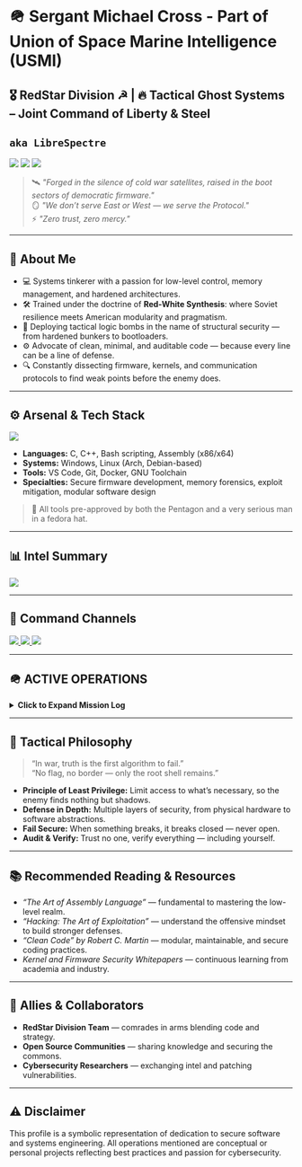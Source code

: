 # 🪖 Sergant Michael Cross - Part of Union of Space Marine Intelligence (USMI)

## 🎖️ RedStar Division ☭ | 🔥 Tactical Ghost Systems – Joint Command of Liberty & Steel

<h2 align="left"><code>aka LibreSpectre</code></h2>

<p align="left">
  <img src="https://img.shields.io/badge/🧠_Role-Systems_Engineer-ccc8ff?style=flat-square" />
  <img src="https://img.shields.io/badge/🔐_Specialty-Low_Level_Programming-b6f0ff?style=flat-square" />
  <img src="https://img.shields.io/badge/🎯_Mission-Secure_Software_Infrastructure-d4a5a5?style=flat-square" />
</p>

> 🛰️ *"Forged in the silence of cold war satellites, raised in the boot sectors of democratic firmware."*  
> 🪞 *"We don’t serve East or West — we serve the Protocol."*  
> ⚡ *"Zero trust, zero mercy."*

---

## 🧠 About Me

- 💻 Systems tinkerer with a passion for low-level control, memory management, and hardened architectures.  
- 🛠️ Trained under the doctrine of **Red-White Synthesis**: where Soviet resilience meets American modularity and pragmatism.  
- 🧨 Deploying tactical logic bombs in the name of structural security — from hardened bunkers to bootloaders.  
- ⚙️ Advocate of clean, minimal, and auditable code — because every line can be a line of defense.  
- 🔍 Constantly dissecting firmware, kernels, and communication protocols to find weak points before the enemy does.

---

## ⚙️ Arsenal & Tech Stack

<div align="left">
  <img src="https://skillicons.dev/icons?i=git,github,vscode,windows,linux,c,cpp,bash,docker" />
</div>

- **Languages:** C, C++, Bash scripting, Assembly (x86/x64)  
- **Systems:** Windows, Linux (Arch, Debian-based)  
- **Tools:** VS Code, Git, Docker, GNU Toolchain  
- **Specialties:** Secure firmware development, memory forensics, exploit mitigation, modular software design

> 🧰 All tools pre-approved by both the Pentagon and a very serious man in a fedora hat.

---

## 📊 Intel Summary

<div align="left">
  <img src="https://github-readme-stats.vercel.app/api?username=SergantMCross&theme=radical&show_icons=true&hide_border=true&count_private=true" />
</div>

---

## 📡 Command Channels

<p>
  <a href="https://michaelcross.dev" target="_blank" rel="noopener noreferrer">
    <img src="https://img.shields.io/badge/Command_Post-michaelcross.dev-9ecfff?style=flat-square&logo=firefox-browser" />
  </a>
  <a href="https://github.com/librespectre" target="_blank" rel="noopener noreferrer">
    <img src="https://img.shields.io/badge/GitHub-@librespectre-b4c0ff?style=flat-square&logo=github" />
  </a>
  <a href="https://linkedin.com/in/sgtmichaelcross" target="_blank" rel="noopener noreferrer">
    <img src="https://img.shields.io/badge/LinkedIn-SgtMichaelCross-ced4ff?style=flat-square&logo=linkedin" />
  </a>
</p>

---

## 🪖 ACTIVE OPERATIONS

<details>
  <summary><strong>Click to Expand Mission Log</strong></summary>

- 🔬 Drafting Cold-War-grade procedural C documentation: precision and rigor beyond the age of abstraction.  
- 🛡️ Deploying exploit countermeasures across firewalled test ranges — simulated battles in silicon trenches.  
- 🧠 Reconstructing OSI Layer 0 as a theoretical weapon — exploring physical-layer vulnerabilities and covert channels.  
- 🖥️ Building a homelab with Faraday-grade subnet bunkers — perfecting isolation, monitoring, and defense-in-depth.  
- 🧟‍♂️ Surviving Tech Outpost Post-Apocalypse ver. 3.2a (no updates required) — mission-critical uptime in harsh conditions.  
- 🔧 Refactoring the RedStar Slider for modular CSS combat readiness — visual stealth meets front-end agility.  

</details>

---

## 🧩 Tactical Philosophy

> “In war, truth is the first algorithm to fail.”  
> “No flag, no border — only the root shell remains.”

- **Principle of Least Privilege:** Limit access to what’s necessary, so the enemy finds nothing but shadows.  
- **Defense in Depth:** Multiple layers of security, from physical hardware to software abstractions.  
- **Fail Secure:** When something breaks, it breaks closed — never open.  
- **Audit & Verify:** Trust no one, verify everything — including yourself.

---

## 📚 Recommended Reading & Resources

- *“The Art of Assembly Language”* — fundamental to mastering the low-level realm.  
- *“Hacking: The Art of Exploitation”* — understand the offensive mindset to build stronger defenses.  
- *“Clean Code” by Robert C. Martin* — modular, maintainable, and secure coding practices.  
- *Kernel and Firmware Security Whitepapers* — continuous learning from academia and industry.

---

## 🤝 Allies & Collaborators

- **RedStar Division Team** — comrades in arms blending code and strategy.  
- **Open Source Communities** — sharing knowledge and securing the commons.  
- **Cybersecurity Researchers** — exchanging intel and patching vulnerabilities.

---

## ⚠️ Disclaimer

This profile is a symbolic representation of dedication to secure software and systems engineering. All operations mentioned are conceptual or personal projects reflecting best practices and passion for cybersecurity.

